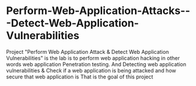 # Perform-Web-Application-Attacks---Detect-Web-Application-Vulnerabilities
 Project "Perform Web Application Attack &amp; Detect Web Application  Vulnerabilities" is the lab is to perform web application hacking in other words web  application Penetration testing. And Detecting web application vulnerabilities &amp; Check if a  web application is being attacked and how secure that web application is That is the goal of  this project
